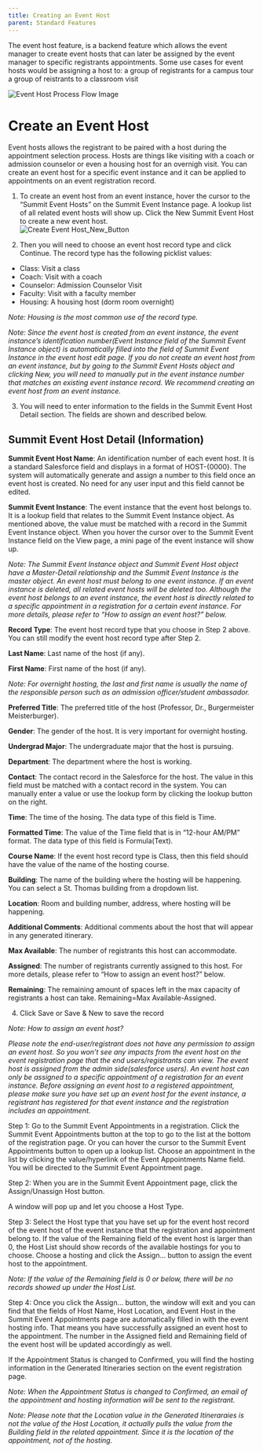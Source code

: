 ```yaml
---
title: Creating an Event Host
parent: Standard Features
---
```

The event host feature, is a backend feature which allows the event manager to create event hosts that can later be assigned by the event manager to specific registrants appointments.  Some use cases for event hosts would be assigning a host to:
a group of registrants for a campus tour
a group of reistrants to a classroom visit

![Event Host Process Flow Image](../images/EventHostProcessFlow.PNG)


# Create an Event Host
Event hosts allows the registrant to be paired with a host during the appointment selection process.  Hosts are things like visiting with a coach or admission counselor or even a housing host for an overnigh visit.  You can create an event host for a specific event instance and it can be applied to appointments on an event registration record.

1.	To create an event host from an event instance, hover the cursor to the “Summit Event Hosts” on the Summit Event Instance page. A lookup list of all related event hosts will show up. Click the New Summit Event Host to create a new event host.  
![Create Event Host_New_Button](/images/SE_Events_CreateHostNewButton.PNG)
 
2.	Then you will need to choose an event host record type and click Continue.
The record type has the following picklist values:
* Class: Visit a class
* Coach: Visit with a coach
* Counselor: Admission Counselor Visit
* Faculty: Visit with a faculty member
* Housing: A housing host (dorm room overnight)

_Note: Housing is the most common use of the record type._
 
_Note: Since the event host is created from an event instance, the event instance’s identification number(Event Instance field of the Summit Event Instance object) is automatically filled into the field of Summit Event Instance in the event host edit page. If you do not create an event host from an event instance, but by going to the Summit Event Hosts object and clicking New, you will need to manually put in the event instance number that matches an existing event instance record. We recommend creating an event host from an event instance._

3.	You will need to enter information to the fields in the Summit Event Host Detail section. The fields are shown and described below.

## Summit Event Host Detail (Information)
**Summit Event Host Name**: An identification number of each event host. It is a standard Salesforce field and displays in a format of HOST-{0000}. The system will automatically generate and assign a number to this field once an event host is created. No need for any user input and this field cannot be edited.

**Summit Event Instance**: The event instance that the event host belongs to. It is a lookup field that relates to the Summit Event Instance object. As mentioned above, the value must be matched with a record in the Summit Event Instance object. When you hover the cursor over to the Summit Event Instance field on the View page, a mini page of the event instance will show up.
 
_Note: The Summit Event Instance object and Summit Event Host object have a Master-Detail relationship and the Summit Event Instance is the master object. An event host must belong to one event instance. If an event instance is deleted, all related event hosts will be deleted too. Although the event host belongs to an event instance, the event host is directly related to a specific appointment in a registration for a certain event instance. For more details, please refer to “How to assign an event host?” below._

**Record Type**: The event host record type that you choose in Step 2 above. You can still modify the event host record type after Step 2.

**Last Name**: Last name of the host (if any). 

**First Name**: First name of the host (if any).

_Note: For overnight hosting, the last and first name is usually the name of the responsible person such as an admission officer/student ambassador._

**Preferred Title**: The preferred title of the host (Professor, Dr., Burgermeister Meisterburger).

**Gender**: The gender of the host. It is very important for overnight hosting. 

**Undergrad Major**: The undergraduate major that the host is pursuing. 

**Department**: The department where the host is working.

**Contact**: The contact record in the Salesforce for the host. The value in this field must be matched with a contact record in the system. You can manually enter a value or use the lookup form by clicking the lookup button on the right. 

**Time**: The time of the hosing. The data type of this field is Time.

**Formatted Time**: The value of the Time field that is in “12-hour AM/PM” format. The data type of this field is Formula(Text).

**Course Name**: If the event host record type is Class, then this field should have the value of the name of the hosting course. 
 
**Building**: The name of the building where the hosting will be happening. You can select a St. Thomas building from a dropdown list.

**Location**: Room and building number, address, where hosting will be happening.

**Additional Comments**: Additional comments about the host that will appear in any generated itinerary. 

**Max Available**: The number of registrants this host can accommodate.

**Assigned**: The number of registrants currently assigned to this host. For more details, please refer to “How to assign an event host?” below.

**Remaining**: The remaining amount of spaces left in the max capacity of registrants a host can take. Remaining=Max Available-Assigned. 

4.	Click Save or Save & New to save the record

_Note: How to assign an event host?_

_Please note the end-user/registrant does not have any permission to assign an event host. So you won’t see any impacts from the event host on the event registration page that the end users/registrants can view. The event host is assigned from the admin side(salesforce users). An event host can only be assigned to a specific appointment of a registration for an event instance. Before assigning an event host to a registered appointment, please make sure you have set up an event host for the event instance, a registrant has registered for that event instance and the registration includes an appointment._

Step 1: 
Go to the Summit Event Appointments in a registration. Click the Summit Event Appointments button at the top to go to the list at the bottom of the registration page. Or you can hover the cursor to the Summit Event Appointments button to open up a lookup list. Choose an appointment in the list by clicking the value/hyperlink of the Event Appointments Name field. You will be directed to the Summit Event Appointment page.
 
Step 2: 
When you are in the Summit  Event Appointment page, click the Assign/Unassign Host button. 
 
A window will pop up and let you choose a Host Type.
 
Step 3:
Select the Host type that you have set up for the event host record of the event host of the event instance that the registration and appointment belong to. If the value of the Remaining field of the event host is larger than 0, the Host List should show records of the available hostings for you to choose. Choose a hosting and click the Assign… button to assign the event host to the appointment. 

_Note: If the value of the Remaining field is 0 or below, there will be no records showed up under the Host List._
 
Step 4:
Once you click the Assign… button, the window will exit and you can find that the fields of Host Name, Host Location, and Event Host in the Summit Event Appointments page are automatically filled in with the event hosting info. That means you have successfully assigned an event host to the appointment. The number in the Assigned field and Remaining field of the event host will be updated accordingly as well. 

If the Appointment Status is changed to Confirmed, you will find the hosting information in the Generated Itineraries section on the event registration page.

_Note: When the Appointment Status is changed to Confirmed, an email of the appointment and hosting information will be sent to the registrant._
 
_Note: Please note that the Location value in the Generated Itineraraies is not the value of the Host Location, it actually pulls the value from the Building field in the related appointment. Since it is the location of the appointment, not of the hosting._
